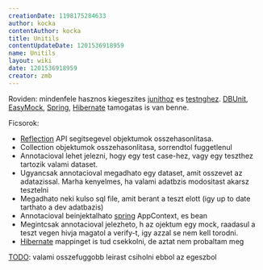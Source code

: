 ```yaml
---
creationDate: 1198175284633 
author: kocka 
contentAuthor: kocka 
title: Unitils 
contentUpdateDate: 1201536918959 
name: Unitils 
layout: wiki 
date: 1201536918959 
creator: zmb 
---
```

Roviden: mindenfele hasznos kiegeszites [junithoz](junit.html) es [testnghez](testng.html). [DBUnit](dbunit.html), [EasyMock](Missing.html), [Spring](spring.html), [Hibernate](Hibernate.html) tamogatas is van benne.

Ficsorok:

*   [Reflection](reflection.html) API segitsegevel objektumok osszehasonlitasa.
*   Collection objektumok osszehasonlitasa, sorrendtol fuggetlenul
*   Annotacioval lehet jelezni, hogy egy test case-hez, vagy egy teszthez tartozik valami dataset.
*   Ugyancsak annotacioval megadhato egy dataset, amit osszevet az adatazissal. Marha kenyelmes, ha valami adatbzis modositast akarsz tesztelni
*   Megadhato neki kulso sql file, amit berant a teszt elott (igy up to date tarthato a dev adatbazis)
*   Annotacioval beinjektalhato [spring](spring.html) AppContext, es bean
*   Megintcsak annotacioval jelezheto, h az ojektum egy mock, raadasul a teszt vegen hivja magatol a verify-t, igy azzal se nem kell torodni.
*   [Hibernate](Hibernate.html) mappinget is tud csekkolni, de aztat nem probaltam meg



[TODO](TODO.html): valami osszefuggobb leirast csiholni ebbol az egeszbol
